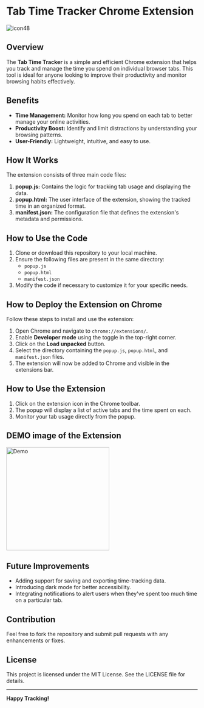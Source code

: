 # Tab Time Tracker Chrome Extension
![icon48](https://github.com/user-attachments/assets/c348dd02-f60e-4c86-90b4-056f8c29e16e)
## Overview
The **Tab Time Tracker** is a simple and efficient Chrome extension that helps you track and manage the time you spend on individual browser tabs. This tool is ideal for anyone looking to improve their productivity and monitor browsing habits effectively.

## Benefits
- **Time Management:** Monitor how long you spend on each tab to better manage your online activities.
- **Productivity Boost:** Identify and limit distractions by understanding your browsing patterns.
- **User-Friendly:** Lightweight, intuitive, and easy to use.

## How It Works
The extension consists of three main code files:
1. **popup.js:** Contains the logic for tracking tab usage and displaying the data.
2. **popup.html:** The user interface of the extension, showing the tracked time in an organized format.
3. **manifest.json:** The configuration file that defines the extension's metadata and permissions.

## How to Use the Code
1. Clone or download this repository to your local machine.
2. Ensure the following files are present in the same directory:
   - `popup.js`
   - `popup.html`
   - `manifest.json`
3. Modify the code if necessary to customize it for your specific needs.

## How to Deploy the Extension on Chrome
Follow these steps to install and use the extension:

1. Open Chrome and navigate to `chrome://extensions/`.
2. Enable **Developer mode** using the toggle in the top-right corner.
3. Click on the **Load unpacked** button.
4. Select the directory containing the `popup.js`, `popup.html`, and `manifest.json` files.
5. The extension will now be added to Chrome and visible in the extensions bar.

## How to Use the Extension
1. Click on the extension icon in the Chrome toolbar.
2. The popup will display a list of active tabs and the time spent on each.
3. Monitor your tab usage directly from the popup.

## DEMO image of the Extension
<img width="271" alt="Demo" src="https://github.com/user-attachments/assets/2a0bc23b-d54a-4391-84a3-0c4fe0eeae07" />

## Future Improvements
- Adding support for saving and exporting time-tracking data.
- Introducing dark mode for better accessibility.
- Integrating notifications to alert users when they've spent too much time on a particular tab.

## Contribution
Feel free to fork the repository and submit pull requests with any enhancements or fixes.

## License
This project is licensed under the MIT License. See the LICENSE file for details.

---

**Happy Tracking!**
